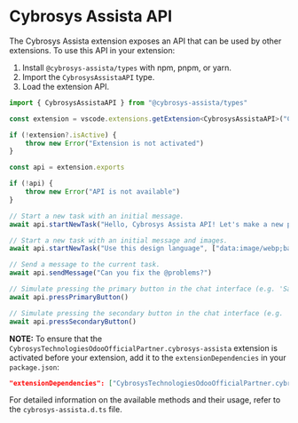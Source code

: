 # Cybrosys Assista API

The Cybrosys Assista extension exposes an API that can be used by other extensions.
To use this API in your extension:

1. Install `@cybrosys-assista/types` with npm, pnpm, or yarn.
2. Import the `CybrosysAssistaAPI` type.
3. Load the extension API.

```typescript
import { CybrosysAssistaAPI } from "@cybrosys-assista/types"

const extension = vscode.extensions.getExtension<CybrosysAssistaAPI>("CybrosysTechnologiesOdooOfficialPartner.cybrosys-assista")

if (!extension?.isActive) {
	throw new Error("Extension is not activated")
}

const api = extension.exports

if (!api) {
	throw new Error("API is not available")
}

// Start a new task with an initial message.
await api.startNewTask("Hello, Cybrosys Assista API! Let's make a new project...")

// Start a new task with an initial message and images.
await api.startNewTask("Use this design language", ["data:image/webp;base64,..."])

// Send a message to the current task.
await api.sendMessage("Can you fix the @problems?")

// Simulate pressing the primary button in the chat interface (e.g. 'Save' or 'Proceed While Running').
await api.pressPrimaryButton()

// Simulate pressing the secondary button in the chat interface (e.g. 'Reject').
await api.pressSecondaryButton()
```

**NOTE:** To ensure that the `CybrosysTechnologiesOdooOfficialPartner.cybrosys-assista` extension is activated before your extension, add it to the `extensionDependencies` in your `package.json`:

```json
"extensionDependencies": ["CybrosysTechnologiesOdooOfficialPartner.cybrosys-assista"]
```

For detailed information on the available methods and their usage, refer to the `cybrosys-assista.d.ts` file.
